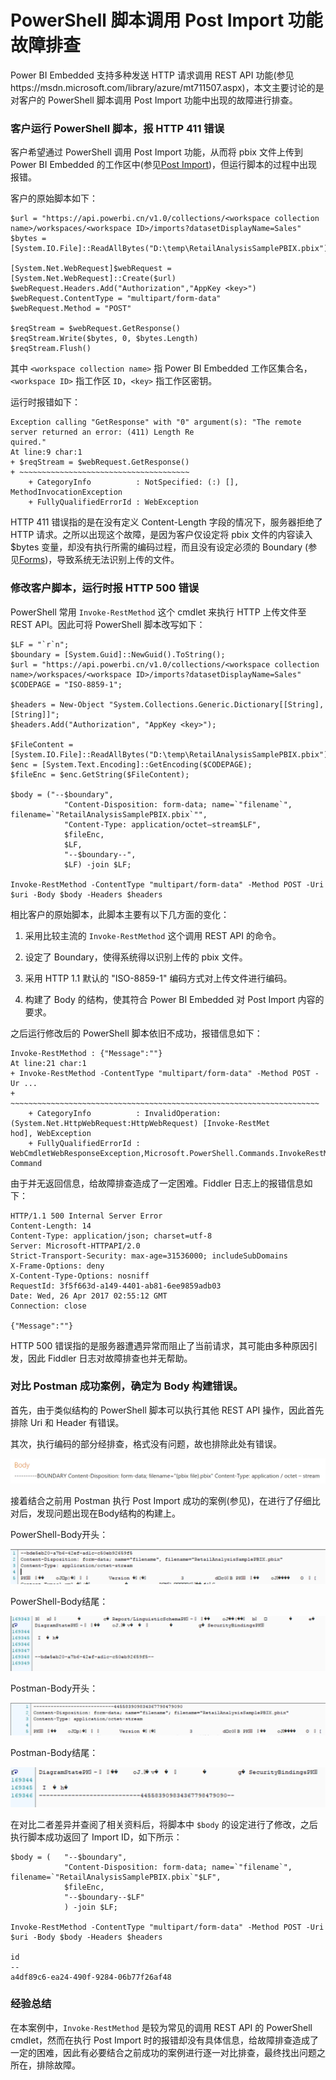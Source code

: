 # PowerShell 脚本调用 Post Import 功能故障排查

Power BI Embedded 支持多种发送 HTTP 请求调用 REST API 功能(参见https://msdn.microsoft.com/library/azure/mt711507.aspx)，本文主要讨论的是对客户的 PowerShell 脚本调用 Post Import 功能中出现的故障进行排查。

### 客户运行 PowerShell 脚本，报 HTTP 411 错误

客户希望通过 PowerShell 调用 Post Import 功能，从而将 pbix 文件上传到 Power BI Embedded 的工作区中(参见[Post Import](https://msdn.microsoft.com/en-us/library/azure/mt711504.aspx))，但运行脚本的过程中出现报错。

客户的原始脚本如下：

    $url = "https://api.powerbi.cn/v1.0/collections/<workspace collection name>/workspaces/<workspace ID>/imports?datasetDisplayName=Sales"
    $bytes = [System.IO.File]::ReadAllBytes("D:\temp\RetailAnalysisSamplePBIX.pbix")

    [System.Net.WebRequest]$webRequest = [System.Net.WebRequest]::Create($url)
    $webRequest.Headers.Add("Authorization","AppKey <key>")
    $webRequest.ContentType = "multipart/form-data"
    $webRequest.Method = "POST"

    $reqStream = $webRequest.GetResponse()
    $reqStream.Write($bytes, 0, $bytes.Length)
    $reqStream.Flush()

其中 `<workspace collection name>` 指 Power BI Embedded 工作区集合名，`<workspace ID>` 指工作区 `ID`，`<key>` 指工作区密钥。

运行时报错如下：

    Exception calling "GetResponse" with "0" argument(s): "The remote server returned an error: (411) Length Re
    quired."
    At line:9 char:1
    + $reqStream = $webRequest.GetResponse()
    + ~~~~~~~~~~~~~~~~~~~~~~~~~~~~~~~~~~~~~~
        + CategoryInfo          : NotSpecified: (:) [], MethodInvocationException
        + FullyQualifiedErrorId : WebException

HTTP 411 错误指的是在没有定义 Content-Length 字段的情况下，服务器拒绝了 HTTP 请求。之所以出现这个故障，是因为客户仅设定将 pbix 文件的内容读入 $bytes 变量，却没有执行所需的编码过程，而且没有设定必须的 Boundary (参见[Forms](http://www.w3.org/TR/html401/interact/forms.html))，导致系统无法识别上传的文件。

### 修改客户脚本，运行时报 HTTP 500 错误

PowerShell 常用 `Invoke-RestMethod` 这个 cmdlet 来执行 HTTP 上传文件至 REST API。因此可将 PowerShell 脚本改写如下：

    $LF = "`r`n";
    $boundary = [System.Guid]::NewGuid().ToString();
    $url = "https://api.powerbi.cn/v1.0/collections/<workspace collection name>/workspaces/<workspace ID>/imports?datasetDisplayName=Sales"
    $CODEPAGE = "ISO-8859-1";

    $headers = New-Object "System.Collections.Generic.Dictionary[[String],[String]]";
    $headers.Add("Authorization", "AppKey <key>");

    $FileContent = [System.IO.File]::ReadAllBytes("D:\temp\RetailAnalysisSamplePBIX.pbix");
    $enc = [System.Text.Encoding]::GetEncoding($CODEPAGE);
    $fileEnc = $enc.GetString($FileContent);

    $body = ("--$boundary",
                "Content-Disposition: form-data; name=`"filename`", filename=`"RetailAnalysisSamplePBIX.pbix`"",
                "Content-Type: application/octet–stream$LF",
                $fileEnc,
                $LF,
                "--$boundary--",
                $LF) -join $LF;

    Invoke-RestMethod -ContentType "multipart/form-data" -Method POST -Uri $uri -Body $body -Headers $headers


相比客户的原始脚本，此脚本主要有以下几方面的变化：

1. 采用比较主流的 `Invoke-RestMethod` 这个调用 REST API 的命令。

2. 设定了 Boundary，使得系统得以识别上传的 pbix 文件。

3. 采用 HTTP 1.1 默认的 "ISO-8859-1" 编码方式对上传文件进行编码。

4. 构建了 Body 的结构，使其符合 Power BI Embedded 对 Post Import 内容的要求。

之后运行修改后的 PowerShell 脚本依旧不成功，报错信息如下：

    Invoke-RestMethod : {"Message":""}
    At line:21 char:1
    + Invoke-RestMethod -ContentType "multipart/form-data" -Method POST -Ur ...
    + ~~~~~~~~~~~~~~~~~~~~~~~~~~~~~~~~~~~~~~~~~~~~~~~~~~~~~~~~~~~~~~~~~~~~~
        + CategoryInfo          : InvalidOperation: (System.Net.HttpWebRequest:HttpWebRequest) [Invoke-RestMet
    hod], WebException
        + FullyQualifiedErrorId : WebCmdletWebResponseException,Microsoft.PowerShell.Commands.InvokeRestMethod
    Command

由于并无返回信息，给故障排查造成了一定困难。Fiddler 日志上的报错信息如下：

    HTTP/1.1 500 Internal Server Error
    Content-Length: 14
    Content-Type: application/json; charset=utf-8
    Server: Microsoft-HTTPAPI/2.0
    Strict-Transport-Security: max-age=31536000; includeSubDomains
    X-Frame-Options: deny
    X-Content-Type-Options: nosniff
    RequestId: 3f5f663d-a149-4401-ab81-6ee9859adb03
    Date: Wed, 26 Apr 2017 02:55:12 GMT
    Connection: close

    {"Message":""}

HTTP 500 错误指的是服务器遭遇异常而阻止了当前请求，其可能由多种原因引发，因此 Fiddler 日志对故障排查也并无帮助。

### 对比 Postman 成功案例，确定为 Body 构建错误。

首先，由于类似结构的 PowerShell 脚本可以执行其他 REST API 操作，因此首先排除 Uri 和 Header 有错误。

其次，执行编码的部分经排查，格式没有问题，故也排除此处有错误。

![body](./media/aog-power-bi-embedded-powershell-post-import-troubleshoot/body.png)

接着结合之前用 Postman 执行 Post Import 成功的案例(参见)，在进行了仔细比对后，发现问题出现在Body结构的构建上。

PowerShell-Body开头：

![powershell-body-head](./media/aog-power-bi-embedded-powershell-post-import-troubleshoot/powershell-body-head.png)

PowerShell-Body结尾：

![powershell-body-tail](./media/aog-power-bi-embedded-powershell-post-import-troubleshoot/powershell-body-tail.png)


Postman-Body开头：

![postman-body-head](./media/aog-power-bi-embedded-powershell-post-import-troubleshoot/postman-body-head.png)

Postman-Body结尾：

![postman-body-tail](./media/aog-power-bi-embedded-powershell-post-import-troubleshoot/postman-body-tail.png)

在对比二者差异并查阅了相关资料后，将脚本中 `$body` 的设定进行了修改，之后执行脚本成功返回了 Import ID，如下所示：

    $body = (   "--$boundary",
                "Content-Disposition: form-data; name=`"filename`", filename=`"RetailAnalysisSamplePBIX.pbix`"$LF",
                $fileEnc,
                "--$boundary--$LF"
                ) -join $LF;

    Invoke-RestMethod -ContentType "multipart/form-data" -Method POST -Uri $uri -Body $body -Headers $headers

    id
    --
    a4df89c6-ea24-490f-9284-06b77f26af48

### 经验总结

在本案例中，`Invoke-RestMethod` 是较为常见的调用 REST API 的 PowerShell cmdlet，然而在执行 Post Import 时的报错却没有具体信息，给故障排查造成了一定的困难，因此有必要结合之前成功的案例进行逐一对比排查，最终找出问题之所在，排除故障。

